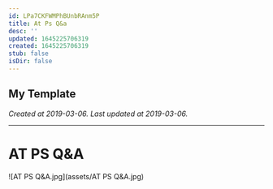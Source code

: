 ```yaml
---
id: LPa7CKFWMPhBUnbRAnm5P
title: At Ps Q&a
desc: ''
updated: 1645225706319
created: 1645225706319
stub: false
isDir: false
---
```

My Template
---

_Created at 2019-03-06._
_Last updated at 2019-03-06._




---

# AT PS Q&A


![AT PS Q&A.jpg](assets/AT PS Q&A.jpg)

